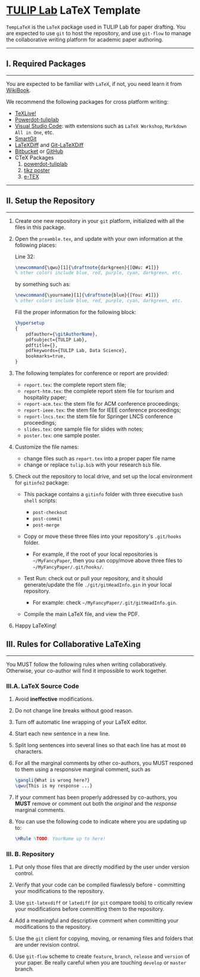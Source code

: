 
[TULIP Lab](http://www.tulip.org.au) LaTeX Template
==================

`TempLaTeX` is the `LaTeX` package used in TULIP Lab for paper drafting. You are expected to use `git` to host the repository, and use `git-flow` to manage the collaborative writing platform for academic paper authoring.

---
## I. Required Packages
---

You are expected to be familiar with `LaTeX`, if not, you need learn it from [WikiBook](https://en.wikibooks.org/wiki/LaTeX).

We recommend the following packages for cross platform writing:

* [TeXLive!](https://tug.org/texlive/) 
* [Powerdot-tuliplab](https://www.ctan.org/pkg/powerdot-tuliplab)
* [Visual Studio Code](https://code.visualstudio.com/): with extensions such as `LaTeX Workshop`, `Markdown All in One`, etc.
* [SmartGit](https://www.syntevo.com/smartgit/)
* [LaTeXDiff](https://www.ctan.org/pkg/latexdiff?lang=en) and [Git-LaTeXDiff](https://gitlab.com/git-latexdiff/git-latexdiff)
* [Bitbucket](http://bitbucket.org) or [GitHub](https://github.com/)
* CTeX Packages
  1. [powerdot-tuliplab](https://ctan.org/pkg/powerdot-tuliplab)
  2. [tikz poster](https://ctan.org/pkg/tikzposter?lang=en)
  3. [e-TEX](https://ctan.org/pkg/etex?lang=en)

---
## II. Setup the Repository
---

1. Create one new repository in your `git` platform, initialized with all the files in this package.

2. Open the `preamble.tex`, and update with your own information at the following places:

    Line 32: 

    ```latex
    \newcommand{\qwu}[1]{\draftnote{darkgreen}{[QWu: #1]}}
    % other colors include blue, red, purple, cyan, darkgreen, etc.
    ```
    by something  such as:

    ```latex
    \newcommand{\yourname}[1]{\draftnote{blue}{[You: #1]}}
    % other colors include blue, red, purple, cyan, darkgreen, etc.
    ```

    Fill the proper information for the following block:
    ```latex
    \hypersetup
    {
        pdfauthor={\gitAuthorName},
        pdfsubject={TULIP Lab},
        pdftitle={},
        pdfkeywords={TULIP Lab, Data Science},
        bookmarks=true,  
    }
    ```

3. The following templates for conference or report are provided:
    - `report.tex`: the complete report stem file;
    - `report-htm.tex`: the complete report stem file for tourism and hospitality paper;
    - `report-acm.tex`: the stem file for ACM conference proceedings;
    - `report-ieee.tex`: the stem file for IEEE conference proceedings;
    - `report-lncs.tex`: the stem file for Springer LNCS conference proceedings;
    - `slides.tex`: one sample file for slides with notes;
    - `poster.tex`: one sample poster. 
    

4. Customize the file names:
    - change files such as `report.tex` into a proper paper file name
    - change or replace `tulip.bib` with your research `bib` file.


5. Check out the repository to local drive, and set up the local environment for `gitinfo2` package:

    - This package contains a `gitinfo` folder with three executive `bash` `shell` scripts:
        *  `post-checkout`
        *  `post-commit`
        *  `post-merge`

    -  Copy or move these three files into your repository's `.git/hooks` folder. 
        -  For example, if the root of your local repositories is `~/MyFancyPaper`, then you can copy/move above three files to `~/MyFancyPaper/.git/hooks/`.

    - Test Run: check out or pull your repository, and it should generate/update the file `./git/gitHeadInfo.gin` in your local repository.
        - For example: check `~/MyFancyPaper/.git/gitHeadInfo.gin`.


    - Compile the main LaTeX file, and view the PDF.

6. Happy LaTeXing!

## III. Rules for Collaborative LaTeXing
---

You MUST follow the following rules when writing collaboratively. Otherwise, your co-author will find it impossible to work together.

### III.A. LaTeX Source Code

1. Avoid **ineffective** modifications.

1. Do not change line breaks without good reason.

1. Turn off automatic line wrapping of your LaTeX editor.

1. Start each new sentence in a new line.

1. Split long sentences into several lines so that each line has at most `80` characters.

1. For all the marginal comments by other co-authors, you MUST responed to them using a responsive marginal comment, such as

    ```latex
    \gangli{What is wrong here?}
    \qwu{This is my response ...}
    ```

1. If your comment has been properly addressed by co-authors, you **MUST** remove or comment out both the *original* and the *response* marginal comments.

1. You can use the following code to indicate where you are updating up to:

    ```latex
    \HRule %TODO: YourName up to here!
    ```

### III. B. Repository

1. Put only those files that are directly modified by the user under version control.

1. Verify that your code can be compiled flawlessly before - committing your modifications to the repository.

1. Use `git-latexdiff` or `latediff` (or `git` compare tools) to critically review your modifications before committing them to the repository.

1. Add a meaningful and descriptive comment when committing your modifications to the repository.

1. Use the `git` client for copying, moving, or renaming files and folders that are under revision control.

1. Use `git-flow` scheme to create `feature`, `branch`, `release` and `version` of your paper. Be really careful when you are touching `develop` or `master` branch.










